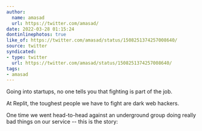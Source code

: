 ```yaml
---
author:
  name: amasad
  url: https://twitter.com/amasad/
date: 2022-03-28 01:15:24
dontinlinephotos: true
like_of: https://twitter.com/amasad/status/1508251374257008640/
source: twitter
syndicated:
- type: twitter
  url: https://twitter.com/amasad/status/1508251374257008640/
tags:
- amasad
---
```


Going into startups, no one tells you that fighting is part of the job.



At Replit, the toughest people we have to fight are dark web hackers.



One time we went head-to-head against an underground group doing really bad things on our service -- this is the story: